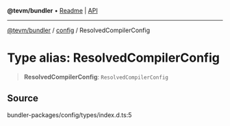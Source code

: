 **@tevm/bundler** • [Readme](../../README.md) \| [API](../../modules.md)

***

[@tevm/bundler](../../README.md) / [config](../README.md) / ResolvedCompilerConfig

# Type alias: ResolvedCompilerConfig

> **ResolvedCompilerConfig**: `ResolvedCompilerConfig`

## Source

bundler-packages/config/types/index.d.ts:5
